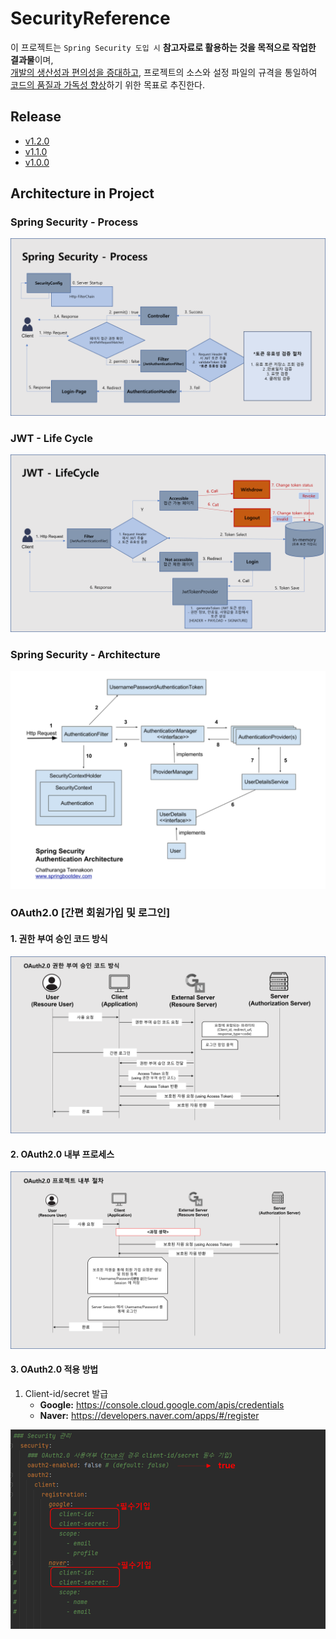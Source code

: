# SecurityReference
이 프로젝트는 `Spring Security 도입 시` **참고자료로 활용하는 것을 목적으로 작업한 결과물**이며, \
    <u>개발의 생산성과 편의성을 증대하고</u>, 프로젝트의 소스와 설정 파일의 규격을 통일하여 <u>코드의 품질과 가독성 향상</u>하기 위한 목표로 추진한다.
## Release
- [v1.2.0](./RELEASENOTE.md#v120-2024-05-13-)
- [v1.1.0](./RELEASENOTE.md#v110-2024-04-24-)
- [v1.0.0](./RELEASENOTE.md#v100-2024-01-30-)

## Architecture in Project
### Spring Security - Process
![](src/main/resources/static/img/diagram/SpringSecurityProcess.png)
### JWT - Life Cycle
![](src/main/resources/static/img/diagram/JwtLifeCycle.png)
### Spring Security - Architecture
![](src/main/resources/static/img/diagram/SpringSecurityArchitecture.png)
### OAuth2.0 [간편 회원가입 및 로그인]
#### 1. 권한 부여 승인 코드 방식
![](src/main/resources/static/img/diagram/OAuth2.0Process.png)

#### 2. OAuth2.0 내부 프로세스
![](src/main/resources/static/img/diagram/oauth2.0Process(Internal).png)

#### 3. OAuth2.0 적용 방법
1. Client-id/secret 발급
    - **Google:** https://console.cloud.google.com/apis/credentials
    - **Naver:** https://developers.naver.com/apps/#/register
   
![](src/main/resources/static/img/etc/img.png)
